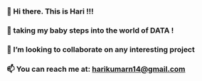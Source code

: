 ###  👋 Hi there. This is Hari !!!
###  🌱 taking my baby steps into the world of DATA !
###  👯 I’m looking to collaborate on any interesting project
###  📫 You can reach me at: harikumarn14@gmail.com

<!--
**HariKumarN14/HariKumarN14** is a ✨ _special_ ✨ repository because its `README.md` (this file) appears on your GitHub profile.

Here are some ideas to get you started:

- 🔭 I’m currently working on ...
- 🌱 I’m currently learning ...
- 👯 I’m looking to collaborate on ...
- 🤔 I’m looking for help with ...
- 💬 Ask me about ...
- 📫 How to reach me: ...
- 😄 Pronouns: ...
- ⚡ Fun fact: ...
-->
